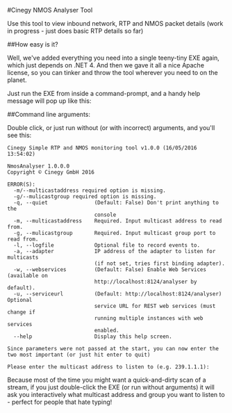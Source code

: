 ﻿#Cinegy NMOS Analyser Tool

Use this tool to view inbound network, RTP and NMOS packet details (work in progress - just does basic RTP details so far)

##How easy is it?

Well, we've added everything you need into a single teeny-tiny EXE again, which just depends on .NET 4. And then we gave it all a nice Apache license, so you can tinker and throw the tool wherever you need to on the planet.

Just run the EXE from inside a command-prompt, and a handy help message will pop up like this:

##Command line arguments:

Double click, or just run without (or with incorrect) arguments, and you'll see this:

```
Cinegy Simple RTP and NMOS monitoring tool v1.0.0 (16/05/2016 13:54:02)

NmosAnalyser 1.0.0.0
Copyright © Cinegy GmbH 2016

ERROR(S):
  -m/--multicastaddress required option is missing.
  -g/--mulicastgroup required option is missing.
  -q, --quiet               (Default: False) Don't print anything to the
                            console
  -m, --multicastaddress    Required. Input multicast address to read from.
  -g, --mulicastgroup       Required. Input multicast group port to read from.
  -l, --logfile             Optional file to record events to.
  -a, --adapter             IP address of the adapter to listen for multicasts
                            (if not set, tries first binding adapter).
  -w, --webservices         (Default: False) Enable Web Services (available on
                            http://localhost:8124/analyser by default).
  -u, --serviceurl          (Default: http://localhost:8124/analyser) Optional
                            service URL for REST web services (must change if
                            running multiple instances with web services
                            enabled.
  --help                    Display this help screen.

Since parameters were not passed at the start, you can now enter the two most important (or just hit enter to quit)

Please enter the multicast address to listen to (e.g. 239.1.1.1):
```

Because most of the time you might want a quick-and-dirty scan of a stream, if you just double-click the EXE (or run without arguments) it will ask you interactively what multicast address and group you want to listen to - perfect for people that hate typing!